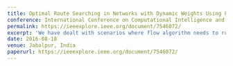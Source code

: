 ```yaml
---
title: Optimal Route Searching in Networks with Dynamic Weights Using Flow Algorithms
conference: International Conference on Computational Intelligence and Communication Networks (CICN 2015)
permalink: https://ieeexplore.ieee.org/document/7546072/
excerpt: 'We have dealt with scenarios where flow algorithm needs to run repeatedly to establish flows in a network with timely changing capacities and we have sought to obtain some form of computational intelligence on that subject.'
date: 2016-08-18
venue: Jabalpur, India
paperurl: https://ieeexplore.ieee.org/document/7546072/
---
```


